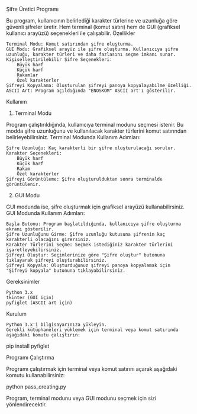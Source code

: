 Şifre Üretici Programı

Bu program, kullanıcının belirlediği karakter türlerine ve uzunluğa göre güvenli şifreler üretir. Hem terminal (komut satırı) hem de GUI (grafiksel kullanıcı arayüzü) seçenekleri ile çalışabilir.
Özellikler

    Terminal Modu: Komut satırından şifre oluşturma.
    GUI Modu: Grafiksel arayüz ile şifre oluşturma. Kullanıcıya şifre uzunluğu, karakter türleri ve daha fazlasını seçme imkanı sunar.
    Kişiselleştirilebilir Şifre Seçenekleri:
        Büyük harf
        Küçük harf
        Rakamlar
        Özel karakterler
    Şifreyi Kopyalama: Oluşturulan şifreyi panoya kopyalayabilme özelliği.
    ASCII Art: Program açıldığında "ENOSKOM" ASCII art'ı gösterilir.

Kullanım
1. Terminal Modu

Program çalıştırıldığında, kullanıcıya terminal modunu seçmesi istenir. Bu modda şifre uzunluğunu ve kullanılacak karakter türlerini komut satırından belirleyebilirsiniz.
Terminal Modunda Kullanım Adımları:

    Şifre Uzunluğu: Kaç karakterli bir şifre oluşturulacağı sorulur.
    Karakter Seçenekleri:
        Büyük harf
        Küçük harf
        Rakam
        Özel karakterler
    Şifreyi Görüntüleme: Şifre oluşturulduktan sonra terminalde görüntülenir.

2. GUI Modu

GUI modunda ise, şifre oluşturmak için grafiksel arayüzü kullanabilirsiniz.
GUI Modunda Kullanım Adımları:

    Başla Butonu: Program başlatıldığında, kullanıcıya şifre oluşturma ekranı gösterilir.
    Şifre Uzunluğunu Girme: Şifre uzunluğu kutusuna şifrenin kaç karakterli olacağını girersiniz.
    Karakter Türlerini Seçme: Seçmek istediğiniz karakter türlerini işaretleyebilirsiniz.
    Şifreyi Oluştur: Seçimlerinize göre "Şifre oluştur" butonuna tıklayarak şifreyi oluşturabilirsiniz.
    Şifreyi Kopyala: Oluşturduğunuz şifreyi panoya kopyalamak için "Şifreyi kopyala" butonuna tıklayabilirsiniz.
Gereksinimler

    Python 3.x
    tkinter (GUI için)
    pyfiglet (ASCII art için)

Kurulum

    Python 3.x'i bilgisayarınıza yükleyin.
    Gerekli kütüphaneleri yüklemek için terminal veya komut satırında aşağıdaki komutu çalıştırın:

pip install pyfiglet

Programı Çalıştırma

Programı çalıştırmak için terminal veya komut satırını açarak aşağıdaki komutu kullanabilirsiniz:

python pass_creating.py

Program, terminal modunu veya GUI modunu seçmek için sizi yönlendirecektir.
